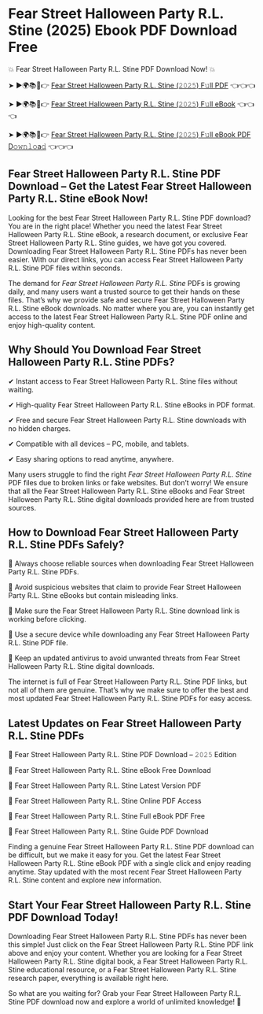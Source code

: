 # Fear Street Halloween Party R.L. Stine (2025) Ebook PDF Download Free

💥 Fear Street Halloween Party R.L. Stine PDF Download Now! 💥

➤ ►🌍📚📱👉 [Fear Street Halloween Party R.L. Stine (𝟸𝟶𝟸𝟻) F𝚞ll PDF](https://getpdf.xyz/fear-street-halloween-party-r.l.-stine) 👈👈👈


➤ ►🌍📚📱👉 [Fear Street Halloween Party R.L. Stine (𝟸𝟶𝟸𝟻) F𝚞ll eBook](https://getpdf.xyz/fear-street-halloween-party-r.l.-stine) 👈👈👈


➤ ►🌍📚📱👉 [Fear Street Halloween Party R.L. Stine (𝟸𝟶𝟸𝟻) F𝚞ll eBook PDF D𝚘𝚠𝚗𝚕𝚘a𝚍](https://getpdf.xyz/fear-street-halloween-party-r.l.-stine) 👈👈👈


## Fear Street Halloween Party R.L. Stine PDF Download – Get the Latest Fear Street Halloween Party R.L. Stine eBook Now!

Looking for the best Fear Street Halloween Party R.L. Stine PDF download? You are in the right place! Whether you need the latest Fear Street Halloween Party R.L. Stine eBook, a research document, or exclusive Fear Street Halloween Party R.L. Stine guides, we have got you covered. Downloading Fear Street Halloween Party R.L. Stine PDFs has never been easier. With our direct links, you can access Fear Street Halloween Party R.L. Stine PDF files within seconds.

The demand for *Fear Street Halloween Party R.L. Stine* PDFs is growing daily, and many users want a trusted source to get their hands on these files. That’s why we provide safe and secure Fear Street Halloween Party R.L. Stine eBook downloads. No matter where you are, you can instantly get access to the latest Fear Street Halloween Party R.L. Stine PDF online and enjoy high-quality content.

## Why Should You Download Fear Street Halloween Party R.L. Stine PDFs?

✔ Instant access to Fear Street Halloween Party R.L. Stine files without waiting.

✔ High-quality Fear Street Halloween Party R.L. Stine eBooks in PDF format.

✔ Free and secure Fear Street Halloween Party R.L. Stine downloads with no hidden charges.

✔ Compatible with all devices – PC, mobile, and tablets.

✔ Easy sharing options to read anytime, anywhere.

Many users struggle to find the right *Fear Street Halloween Party R.L. Stine* PDF files due to broken links or fake websites. But don’t worry! We ensure that all the Fear Street Halloween Party R.L. Stine eBooks and Fear Street Halloween Party R.L. Stine digital downloads provided here are from trusted sources.

## How to Download Fear Street Halloween Party R.L. Stine PDFs Safely?

📌 Always choose reliable sources when downloading Fear Street Halloween Party R.L. Stine PDFs.

📌 Avoid suspicious websites that claim to provide Fear Street Halloween Party R.L. Stine eBooks but contain misleading links.

📌 Make sure the Fear Street Halloween Party R.L. Stine download link is working before clicking.

📌 Use a secure device while downloading any Fear Street Halloween Party R.L. Stine PDF file.

📌 Keep an updated antivirus to avoid unwanted threats from Fear Street Halloween Party R.L. Stine digital downloads.

The internet is full of Fear Street Halloween Party R.L. Stine PDF links, but not all of them are genuine. That’s why we make sure to offer the best and most updated Fear Street Halloween Party R.L. Stine PDFs for easy access.

## Latest Updates on Fear Street Halloween Party R.L. Stine PDFs

🔹 Fear Street Halloween Party R.L. Stine PDF Download – 𝟸𝟶𝟸𝟻 Edition

🔹 Fear Street Halloween Party R.L. Stine eBook Free Download

🔹 Fear Street Halloween Party R.L. Stine Latest Version PDF

🔹 Fear Street Halloween Party R.L. Stine Online PDF Access

🔹 Fear Street Halloween Party R.L. Stine Full eBook PDF Free

🔹 Fear Street Halloween Party R.L. Stine Guide PDF Download

Finding a genuine Fear Street Halloween Party R.L. Stine PDF download can be difficult, but we make it easy for you. Get the latest Fear Street Halloween Party R.L. Stine eBook PDF with a single click and enjoy reading anytime. Stay updated with the most recent Fear Street Halloween Party R.L. Stine content and explore new information.

## Start Your Fear Street Halloween Party R.L. Stine PDF Download Today!

Downloading Fear Street Halloween Party R.L. Stine PDFs has never been this simple! Just click on the Fear Street Halloween Party R.L. Stine PDF link above and enjoy your content. Whether you are looking for a Fear Street Halloween Party R.L. Stine digital book, a Fear Street Halloween Party R.L. Stine educational resource, or a Fear Street Halloween Party R.L. Stine research paper, everything is available right here.

So what are you waiting for? Grab your Fear Street Halloween Party R.L. Stine PDF download now and explore a world of unlimited knowledge! 🚀